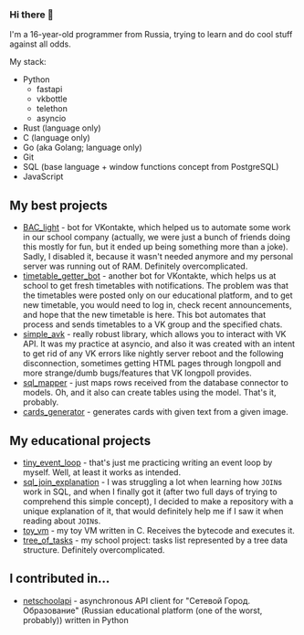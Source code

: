 ### Hi there 👋

I'm a 16-year-old programmer from Russia, trying to learn and do cool stuff against all odds.

My stack:
* Python
    - fastapi
    - vkbottle
    - telethon
    - asyncio
* Rust (language only)
* C (language only)
* Go (aka Golang; language only)
* Git
* SQL (base language + window functions concept from PostgreSQL)
* JavaScript

## My best projects

* [BAC_light](https://github.com/megahomyak/BAC_light) - bot for VKontakte, which helped us to automate some work in our school company (actually, we were just a bunch of friends doing this mostly for fun, but it ended up being something more than a joke). Sadly, I disabled it, because it wasn't needed anymore and my personal server was running out of RAM. Definitely overcomplicated.
* [timetable_getter_bot](https://github.com/megahomyak/timetable_getter_bot) - another bot for VKontakte, which helps us at school to get fresh timetables with notifications. The problem was that the timetables were posted only on our educational platform, and to get new timetable, you would need to log in, check recent announcements, and hope that the new timetable is here. This bot automates that process and sends timetables to a VK group and the specified chats.
* [simple_avk](https://github.com/megahomyak/simple_avk) - really robust library, which allows you to interact with VK API. It was my practice at asyncio, and also it was created with an intent to get rid of any VK errors like nightly server reboot and the following disconnection, sometimes getting HTML pages through longpoll and more strange/dumb bugs/features that VK longpoll provides.
* [sql_mapper](https://github.com/megahomyak/sql_mapper) - just maps rows received from the database connector to models. Oh, and it also can create tables using the model. That's it, probably.
* [cards_generator](https://github.com/megahomyak/cards_generator) - generates cards with given text from a given image.

## My educational projects

* [tiny_event_loop](https://github.com/megahomyak/tiny_event_loop) - that's just me practicing writing an event loop by myself. Well, at least it works as intended.
* [sql_join_explanation](https://github.com/megahomyak/sql_join_explanation) - I was struggling a lot when learning how `JOIN`s work in SQL, and when I finally got it (after two full days of trying to comprehend this simple concept), I decided to make a repository with a unique explanation of it, that would definitely help me if I saw it when reading about `JOIN`s.
* [toy_vm](https://github.com/megahomyak/toy_vm) - my toy VM written in C. Receives the bytecode and executes it.
* [tree_of_tasks](https://github.com/megahomyak/tree_of_tasks) - my school project: tasks list represented by a tree data structure. Definitely overcomplicated.

## I contributed in...

* [netschoolapi](https://github.com/nm17/netschoolapi) - asynchronous API client for "Сетевой Город. Образование" (Russian educational platform (one of the worst, probably)) written in Python
